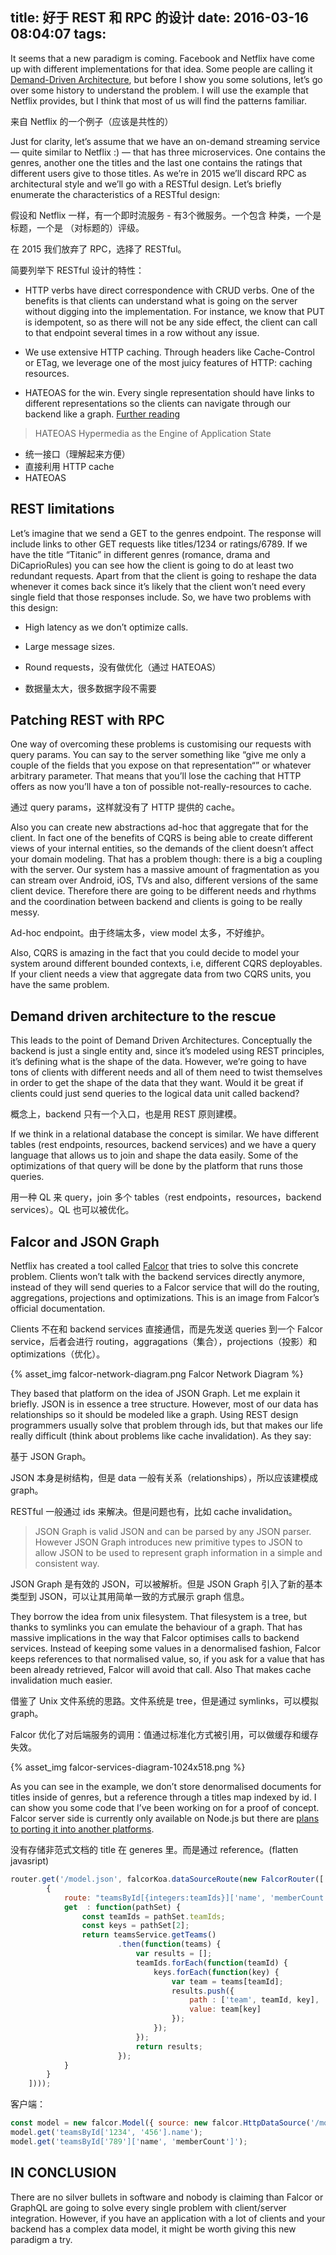 title: 好于 REST 和 RPC 的设计
date: 2016-03-16 08:04:07
tags:
---

It seems that a new paradigm is coming. Facebook and Netflix have come up with different implementations for that idea. Some people are calling it [Demand-Driven Architecture][], but before I show you some solutions, let’s go over some history to understand the problem. I will use the example that Netflix provides, but I think that most of us will find the patterns familiar.

[Demand-Driven Architecture]:http://www.infoq.com/presentations/domain-driven-architecture

来自 Netflix 的一个例子（应该是共性的）

Just for clarity, let’s assume that we have an on-demand streaming service — quite similar to Netflix :) — that has three microservices. One contains the genres, another one the titles and the last one contains the ratings that different users give to those titles. As we’re in 2015 we’ll discard RPC as architectural style and we’ll go with a RESTful design. Let’s briefly enumerate the characteristics of a RESTful design:

假设和 Netflix 一样，有一个即时流服务 - 有3个微服务。一个包含 种类，一个是 标题，一个是 （对标题的）评级。

在 2015 我们放弃了 RPC，选择了 RESTful。

简要列举下 RESTful 设计的特性：

- HTTP verbs have direct correspondence with CRUD verbs. One of the benefits is that clients can understand what is going on the server without digging into the implementation. For instance, we know that PUT is idempotent, so as there will not be any side effect, the client can call to that endpoint several times in a row without any issue.

- We use extensive HTTP caching. Through headers like Cache-Control or ETag, we leverage one of the most juicy features of HTTP: caching resources.

- HATEOAS for the win. Every single representation should have links to different representations so the clients can navigate through our backend like a graph. [Further reading][]

[Further reading]:http://www.restapitutorial.com/

> HATEOAS Hypermedia as the Engine of Application State

- 统一接口（理解起来方便）
- 直接利用 HTTP cache
- HATEOAS

## REST limitations

Let’s imagine that we send a GET to the genres endpoint. The response will include links to other GET requests like titles/1234 or ratings/6789. If we have the title “Titanic” in different genres (romance, drama and DiCaprioRules) you can see how the client is going to do at least two redundant requests. Apart from that the client is going to reshape the data whenever it comes back since it’s likely that the client won’t need every single field that those responses include. So, we have two problems with this design:

- High latency as we don’t optimize calls.
- Large message sizes.

- Round requests，没有做优化（通过 HATEOAS）
- 数据量太大，很多数据字段不需要

## Patching REST with RPC

One way of overcoming these problems is customising our requests with query params. You can say to the server something like “give me only a couple of the fields that you expose on that representation“” or whatever arbitrary parameter. That means that you’ll lose the caching that HTTP offers as now you’ll have a ton of possible not-really-resources to cache.

通过 query params，这样就没有了 HTTP 提供的 cache。

Also you can create new abstractions ad-hoc that aggregate that for the client. In fact one of the benefits of CQRS is being able to create different views of your internal entities, so the demands of the client doesn’t affect your domain modeling. That has a problem though: there is a big a coupling with the server. Our system has a massive amount of fragmentation as you can stream over Android, iOS, TVs and also, different versions of the same client device. Therefore there are going to be different needs and rhythms and the coordination between backend and clients is going to be really messy.

Ad-hoc endpoint。由于终端太多，view model 太多，不好维护。

Also, CQRS is amazing in the fact that you could decide to model your system around different bounded contexts, i.e, different CQRS deployables. If your client needs a view that aggregate data from two CQRS units, you have the same problem.

## Demand driven architecture to the rescue

This leads to the point of Demand Driven Architectures. Conceptually the backend is just a single entity and, since it’s modeled using REST principles, it’s defining what is the shape of the data. However, we’re going to have tons of clients with different needs and all of them need to twist themselves in order to get the shape of the data that they want. Would it be great if clients could just send queries to the logical data unit called backend?

概念上，backend 只有一个入口，也是用 REST 原则建模。

If we think in a relational database the concept is similar. We have different tables (rest endpoints, resources, backend services) and we have a query language that allows us to join and shape the data easily. Some of the optimizations of that query will be done by the platform that runs those queries.

用一种 QL 来 query，join 多个 tables（rest endpoints，resources，backend services）。QL 也可以被优化。

## Falcor and JSON Graph

Netflix has created a tool called [Falcor][] that tries to solve this concrete problem. Clients won’t talk with the backend services directly anymore, instead of they will send queries to a Falcor service that will do the routing, aggregations, projections and optimizations. This is an image from Falcor’s official documentation.

[Falcor]:http://netflix.github.io/falcor

Clients 不在和 backend services 直接通信，而是先发送 queries 到一个 Falcor service，后者会进行 routing，aggragations（集合），projections（投影）和 optimizations（优化）。

{% asset_img falcor-network-diagram.png Falcor Network Diagram %}

They based that platform on the idea of JSON Graph. Let me explain it briefly. JSON is in essence a tree structure. However, most of our data has relationships so it should be modeled like a graph. Using REST design programmers usually solve that problem through ids, but that makes our life really difficult (think about problems like cache invalidation). As they say:

基于 JSON Graph。

JSON 本身是树结构，但是 data 一般有关系（relationships），所以应该建模成 graph。

RESTful 一般通过 ids 来解决。但是问题也有，比如 cache invalidation。

> JSON Graph is valid JSON and can be parsed by any JSON parser. However JSON Graph introduces new primitive types to JSON to allow JSON to be used to represent graph information in a simple and consistent way.

JSON Graph 是有效的 JSON，可以被解析。但是 JSON Graph 引入了新的基本类型到 JSON，可以让其用简单一致的方式展示 graph 信息。

They borrow the idea from unix filesystem. That filesystem is a tree, but thanks to symlinks you can emulate the behaviour of a graph. That has massive implications in the way that Falcor optimises calls to backend services. Instead of keeping some values in a denormalised fashion, Falcor keeps references to that normalised value, so, if you ask for a value that has been already retrieved, Falcor will avoid that call. Also That makes cache invalidation much easier.

借鉴了 Unix 文件系统的思路。文件系统是 tree，但是通过 symlinks，可以模拟 graph。

Falcor 优化了对后端服务的调用：值通过标准化方式被引用，可以做缓存和缓存失效。

{% asset_img falcor-services-diagram-1024x518.png %}

As you can see in the example, we don’t store denormalised documents for titles inside of genres, but a reference through a titles map indexed by id. I can show you some code that I’ve been working on for a proof of concept. Falcor server side is currently only available on Node.js but there are [plans to porting it into another platforms][].

[plans to porting it into another platforms]:https://twitter.com/falcorjs/status/575657256475189248

没有存储非范式文档的 title 在 generes 里。而是通过 reference。(flatten javasript)

```js
router.get('/model.json', falcorKoa.dataSourceRoute(new FalcorRouter([
        {
            route: "teamsById[{integers:teamIds}]['name', 'memberCount']",
            get  : function(pathSet) {
                const teamIds = pathSet.teamIds;
                const keys = pathSet[2];
                return teamsService.getTeams()
                        .then(function(teams) {
                            var results = [];
                            teamIds.forEach(function(teamId) {
                                keys.forEach(function(key) {
                                    var team = teams[teamId];
                                    results.push({
                                        path : ['team', teamId, key],
                                        value: team[key]
                                    });
                                });
                            });
                            return results;
                        });
            }
        }
    ])));
```

客户端：

```js
const model = new falcor.Model({ source: new falcor.HttpDataSource('/model.json') });
model.get('teamsById['1234', '456'].name');
model.get('teamsById['789']['name', 'memberCount']');
```

## IN CONCLUSION

There are no silver bullets in software and nobody is claiming than Falcor or GraphQL are going to solve every single problem with client/server integration. However, if you have an application with a lot of clients and your backend has a complex data model, it might be worth giving this new paradigm a try.


